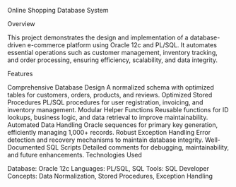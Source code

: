 Online Shopping Database System

Overview

This project demonstrates the design and implementation of a database-driven e-commerce platform using Oracle 12c and PL/SQL. It automates essential operations such as customer management, inventory tracking, and order processing, ensuring efficiency, scalability, and data integrity.

Features

Comprehensive Database Design
A normalized schema with optimized tables for customers, orders, products, and reviews.
Optimized Stored Procedures
PL/SQL procedures for user registration, invoicing, and inventory management.
Modular Helper Functions
Reusable functions for ID lookups, business logic, and data retrieval to improve maintainability.
Automated Data Handling
Oracle sequences for primary key generation, efficiently managing 1,000+ records.
Robust Exception Handling
Error detection and recovery mechanisms to maintain database integrity.
Well-Documented SQL Scripts
Detailed comments for debugging, maintainability, and future enhancements.
Technologies Used

Database: Oracle 12c
Languages: PL/SQL, SQL
Tools: SQL Developer
Concepts: Data Normalization, Stored Procedures, Exception Handling

